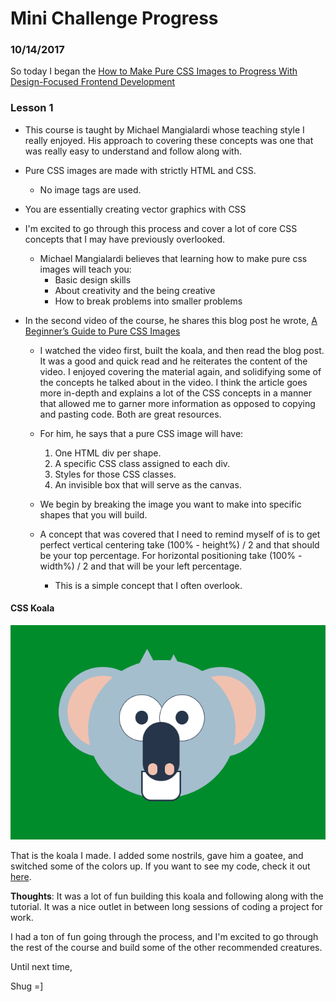 # Mini Challenge Progress

### 10/14/2017

So today I began the [How to Make Pure CSS Images to Progress With Design-Focused Frontend Development](https://coding-artist.teachable.com/p/how-to-make-pure-css-images)

### Lesson 1

  - This course is taught by Michael Mangialardi whose teaching style I really enjoyed. His approach to covering these concepts was one that was really easy to understand and follow along with.

  - Pure CSS images are made with strictly HTML and CSS.

    - No image tags are used.

  - You are essentially creating vector graphics with CSS

  - I'm excited to go through this process and cover a lot of core CSS concepts that I may have previously overlooked.
    - Michael Mangialardi believes that learning how to make pure css images will teach you:
      - Basic design skills
      - About creativity and the being creative
      - How to break problems into smaller problems

  - In the second video of the course, he shares this blog post he wrote, [A Beginner’s Guide to Pure CSS Images](https://medium.com/coding-artist/a-beginners-guide-to-pure-css-images-ef9a5d069dd2)

    - I watched the video first, built the koala, and then read the blog post. It was a good and quick read and he reiterates the content of the video. I enjoyed covering the material again, and solidifying some of the concepts he talked about in the video. I think the article goes more in-depth and explains a lot of the CSS concepts in a manner that allowed me to garner more information as opposed to copying and pasting code. Both are great resources.

    - For him, he says that a pure CSS image will have:
      1) One HTML div per shape.
      2) A specific CSS class assigned to each div.
      3) Styles for those  CSS classes.
      4) An invisible box that will serve as the canvas.

    - We begin by breaking the image you want to make into specific shapes that you will build.

    - A concept that was covered that I need to remind myself of is to get perfect vertical centering take (100% - height%) / 2 and that should be your top percentage. For horizontal positioning take (100% - width%) / 2 and that will be your left percentage.

      - This is a simple concept that I often overlook.

#### CSS Koala

![CSS Koala](https://raw.githubusercontent.com/ShugKnight24/pure_css_images/master/img/css_koala.png)

That is the koala I made. I added some nostrils, gave him a goatee, and switched some of the colors up. If you want to see my code, check it out [here](https://github.com/ShugKnight24/pure_css_images/tree/master/css_koala).

**Thoughts**: It was a lot of fun building this koala and following along with the tutorial. It was a nice outlet in between long sessions of coding a project for work.

I had a ton of fun going through the process, and I'm excited to go through the rest of the course and build some of the other recommended creatures.

Until next time,

Shug =]
